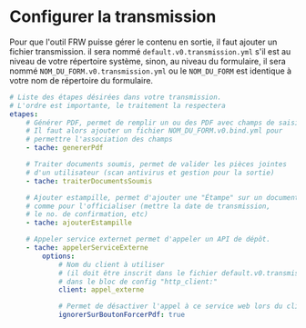 # Configurer la transmission

Pour que l'outil FRW puisse gérer le contenu en sortie, il faut ajouter un fichier transmission. il sera nommé `default.v0.transmission.yml` s'il est au niveau de votre répertoire système, sinon, au niveau du formulaire, il sera nommé `NOM_DU_FORM.v0.transmission.yml` ou le `NOM_DU_FORM` est identique à votre nom de répertoire du formulaire.

```yaml
# Liste des étapes désirées dans votre transmission.
# L'ordre est importante, le traitement la respectera
etapes:  
    # Générer PDF, permet de remplir un ou des PDF avec champs de saisies
    # Il faut alors ajouter un fichier NOM_DU_FORM.v0.bind.yml pour 
    # permettre l'association des champs
    - tache: genererPdf

    # Traiter documents soumis, permet de valider les pièces jointes 
    # d'un utilisateur (scan antivirus et gestion pour la sortie)
    - tache: traiterDocumentsSoumis

    # Ajouter estampille, permet d'ajouter une "Étampe" sur un document 
    # comme pour l'officialiser (mettre la date de transmission, 
    # le no. de confirmation, etc)
    - tache: ajouterEstampille

    # Appeler service externet permet d'appeler un API de dépôt.
    - tache: appelerServiceExterne    
        options: 
            # Nom du client à utiliser
            # (il doit être inscrit dans le fichier default.v0.transmission.yml) 
            # dans le bloc de config "http_client:"
            client: appel_externe      

            # Permet de désactiver l'appel à ce service web lors du clique sur le bouton "Forcer PDF" de l'interface de débug
            ignorerSurBoutonForcerPdf: true
``` 